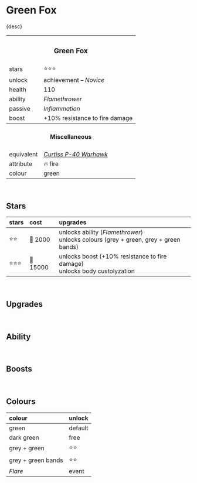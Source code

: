 # Green Fox

{desc}


<table>
  <tr>
    <th colspan="2"> <h3> Green Fox </h3> </th>
  </tr>
  <tr>
    <td> stars </td>
    <td> ⭐⭐⭐ </td>
  </tr>
  <tr>
    <td> unlock </td>
    <td> achievement – <em>Novice</em> </td>
  </tr>
  <tr>
    <td> health </td>
    <td> 110 </td>
  </tr>
  <tr>
    <td> ability </td>
    <td> <em> Flamethrower </em> </td>
  </tr>
  <tr>
    <td> passive </td>
    <td> <em> Inflammation </em> </td>
  </tr>
  <tr>
    <td> boost </td>
    <td> +10% resistance to fire damage </td>
  </tr>
  <tr>
    <th colspan="2"> <h4> Miscellaneous </h4> </th>
  </tr>
  <tr>
    <td> equivalent </td>
    <td> <a href="https://en.wikipedia.org/wiki/Curtiss_P-40_Warhawk"> <em> Curtiss P-40 Warhawk </em> </a> </td>
  </tr>
  <tr>
    <td> attribute </td>
    <td> 🔥 fire </td>
  </tr>
  <tr>
    <td> colour </td>
    <td> green </td>
  </tr>
</table>

<br>

## Stars

| stars | cost | upgrades |
| :---- | :--- | :------- |
| ⭐⭐ | 🔸 2000 | unlocks ability (*Flamethrower*) <br> unlocks colours (grey + green, grey + green bands) |
| ⭐⭐⭐ | 🔸 15000 | unlocks boost (+10% resistance to fire damage) <br> unlocks body custolyzation |

<br>

## Upgrades

<br>

## Ability

<br>

## Boosts

<br>

## Colours

| colour | unlock |
| :----- | :----- |
| green | default |
| dark green | free |
| grey + green | ⭐⭐ |
| grey + green bands | ⭐⭐ |
| *Flare* | event |
